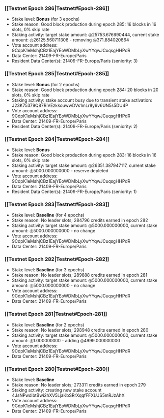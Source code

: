 ### [[Testnet Epoch 286|Testnet#Epoch-286]]
* Stake level: **Bonus** (for 3 epochs)
* Stake reason: Good block production during epoch 285: 16 blocks in 16 slots, 0% skip rate
* Staking activity: target stake amount: ◎25753.676690444, current stake amount: ◎26125.560711308 - removing ◎371.884020864
* Vote account address: 9CdpK1eMshjCBz1EajYEoWDMbLyXwYYqwJCuqsgHHPdR
* Data Center: 21409-FR-Europe/Paris
* Resident Data Center(s): 21409-FR-Europe/Paris (seniority: 3)
### [[Testnet Epoch 285|Testnet#Epoch-285]]
* Stake level: **Bonus** (for 2 epochs)
* Stake reason: Good block production during epoch 284: 20 blocks in 20 slots, 0% skip rate
* Staking activity: stake account busy due to transient stake activation: J23K75379Q87RiVEzkkouwwDVs1mLr8y9v6UN5s5DU4P
* Vote account address: 9CdpK1eMshjCBz1EajYEoWDMbLyXwYYqwJCuqsgHHPdR
* Data Center: 21409-FR-Europe/Paris
* Resident Data Center(s): 21409-FR-Europe/Paris (seniority: 2)
### [[Testnet Epoch 284|Testnet#Epoch-284]]
* Stake level: **Bonus**
* Stake reason: Good block production during epoch 283: 16 blocks in 16 slots, 0% skip rate
* Staking activity: target stake amount: ◎26351.387947117, current stake amount: ◎5000.000000000 - reserve depleted
* Vote account address: 9CdpK1eMshjCBz1EajYEoWDMbLyXwYYqwJCuqsgHHPdR
* Data Center: 21409-FR-Europe/Paris
* Resident Data Center(s): 21409-FR-Europe/Paris (seniority: 1)
### [[Testnet Epoch 283|Testnet#Epoch-283]]
* Stake level: **Baseline** (for 4 epochs)
* Stake reason: No leader slots; 284796 credits earned in epoch 282
* Staking activity: target stake amount: ◎5000.000000000, current stake amount: ◎5000.000000000 - no change
* Vote account address: 9CdpK1eMshjCBz1EajYEoWDMbLyXwYYqwJCuqsgHHPdR
* Data Center: 21409-FR-Europe/Paris
### [[Testnet Epoch 282|Testnet#Epoch-282]]
* Stake level: **Baseline** (for 3 epochs)
* Stake reason: No leader slots; 289888 credits earned in epoch 281
* Staking activity: target stake amount: ◎5000.000000000, current stake amount: ◎5000.000000000 - no change
* Vote account address: 9CdpK1eMshjCBz1EajYEoWDMbLyXwYYqwJCuqsgHHPdR
* Data Center: 21409-FR-Europe/Paris
### [[Testnet Epoch 281|Testnet#Epoch-281]]
* Stake level: **Baseline** (for 2 epochs)
* Stake reason: No leader slots; 298948 credits earned in epoch 280
* Staking activity: target stake amount: ◎5000.000000000, current stake amount: ◎1.000000000 - adding ◎4999.000000000
* Vote account address: 9CdpK1eMshjCBz1EajYEoWDMbLyXwYYqwJCuqsgHHPdR
* Data Center: 21409-FR-Europe/Paris
### [[Testnet Epoch 280|Testnet#Epoch-280]]
* Stake level: **Baseline**
* Stake reason: No leader slots; 273311 credits earned in epoch 279
* Staking activity: creating new stake account 4JsNPwdibtBwi2hXV5LjaKbSRrXqqfFFXLUS5mRJzAhX
* Vote account address: 9CdpK1eMshjCBz1EajYEoWDMbLyXwYYqwJCuqsgHHPdR
* Data Center: 21409-FR-Europe/Paris
